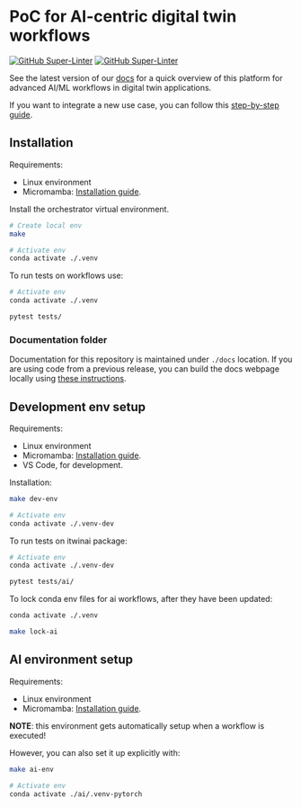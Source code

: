# PoC for AI-centric digital twin workflows

[![GitHub Super-Linter](https://github.com/interTwin-eu/T6.5-AI-and-ML/actions/workflows/lint.yml/badge.svg)](https://github.com/marketplace/actions/super-linter)
[![GitHub Super-Linter](https://github.com/interTwin-eu/T6.5-AI-and-ML/actions/workflows/check-links.yml/badge.svg)](https://github.com/marketplace/actions/markdown-link-check)

See the latest version of our [docs](https://intertwin-eu.github.io/T6.5-AI-and-ML/)
for a quick overview of this platform for advanced AI/ML workflows in digital twin applications.

If you want to integrate a new use case, you can follow this
[step-by-step guide](https://intertwin-eu.github.io/T6.5-AI-and-ML/docs/How-to-use-this-software.html).

## Installation

Requirements:

- Linux environment
- Micromamba: [Installation guide](https://mamba.readthedocs.io/en/latest/installation.html#micromamba).

Install the orchestrator virtual environment.

```bash
# Create local env
make

# Activate env
conda activate ./.venv
```

To run tests on workflows use:

```bash
# Activate env
conda activate ./.venv

pytest tests/
```

### Documentation folder

Documentation for this repository is maintained under `./docs` location.
If you are using code from a previous release, you can build the docs webpage
locally using [these instructions](docs/README#building-and-previewing-your-site-locally).

## Development env setup

Requirements:

- Linux environment
- Micromamba: [Installation guide](https://mamba.readthedocs.io/en/latest/installation.html#micromamba).
- VS Code, for development.

Installation:

```bash
make dev-env

# Activate env
conda activate ./.venv-dev
```

To run tests on itwinai package:

```bash
# Activate env
conda activate ./.venv-dev

pytest tests/ai/
```

To lock conda env files for ai workflows, after they have been updated:

```bash
conda activate ./.venv

make lock-ai
```

## AI environment setup

Requirements:

- Linux environment
- Micromamba: [Installation guide](https://mamba.readthedocs.io/en/latest/installation.html#micromamba).

**NOTE**: this environment gets automatically setup when a workflow is executed!

However, you can also set it up explicitly with:

```bash
make ai-env

# Activate env
conda activate ./ai/.venv-pytorch
```

